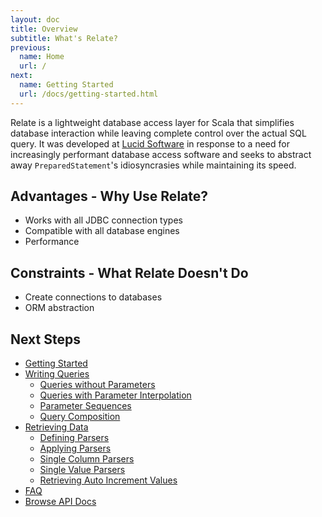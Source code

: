 ```yaml
---
layout: doc
title: Overview
subtitle: What's Relate?
previous:
  name: Home
  url: /
next:
  name: Getting Started
  url: /docs/getting-started.html
---
```

Relate is a lightweight database access layer for Scala that simplifies database interaction while leaving complete control over the actual SQL query. It was developed at [Lucid Software](https://golucid.co) in response to a need for increasingly performant database access software and seeks to abstract away `PreparedStatement`'s idiosyncrasies while maintaining its speed.

## Advantages - Why Use Relate?
* Works with all JDBC connection types
* Compatible with all database engines
* Performance

## Constraints - What Relate Doesn't Do
* Create connections to databases
* ORM abstraction

## Next Steps
* [Getting Started]({{site.baseurl}}/docs/getting-started.html)
* [Writing Queries]({{site.baseurl}}/docs/writing-queries.html)
  * [Queries without Parameters]({{site.baseurl}}/docs/writing-queries.html#basic-queries)
  * [Queries with Parameter Interpolation]({{site.baseurl}}/docs/writing-queries.html#basic-parameter-interpolation)
  * [Parameter Sequences]({{site.baseurl}}/docs/writing-queries.html#parameter-sequences)
  * [Query Composition]({{site.baseurl}}/docs/writing-queries.html#query-composition)
* [Retrieving Data]({{site.baseurl}}/docs/retrieving-data.html)
  * [Defining Parsers]({{site.baseurl}}/docs/retrieving-data.html#defining-a-parser)
  * [Applying Parsers]({{site.baseurl}}/docs/retrieving-data.html#applying-a-parser)
  * [Single Column Parsers]({{site.baseurl}}/docs/retrieving-data.html#single-column-parsers)
  * [Single Value Parsers]({{site.baseurl}}/docs/retrieving-data.html#single-value-parsers)
  * [Retrieving Auto Increment Values]({{site.baseurl}}/docs/retrieving-data.html#retrieving-auto-increment-values-on-insert)
* [FAQ]({{site.baseurl}}/docs/faq.html)
* [Browse API Docs]({{site.baseurl}}/api/1.13.0/index.html)

